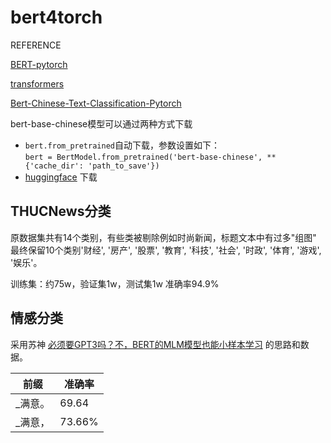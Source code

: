 # bert4torch

REFERENCE

[BERT-pytorch](https://github.com/codertimo/BERT-pytorch)

[transformers](https://github.com/huggingface/transformers)

[Bert-Chinese-Text-Classification-Pytorch](https://github.com/649453932/Bert-Chinese-Text-Classification-Pytorch)

bert-base-chinese模型可以通过两种方式下载
- `bert.from_pretrained`自动下载，参数设置如下：  
`bert = BertModel.from_pretrained('bert-base-chinese', **{'cache_dir': 'path_to_save'})`
- [huggingface](https://huggingface.co/bert-base-chinese/tree/main) 下载

## THUCNews分类
原数据集共有14个类别，有些类被剔除例如时尚新闻，标题文本中有过多"组图"  
最终保留10个类别'财经', '房产', '股票', '教育', '科技', '社会', '时政', '体育', '游戏', '娱乐'。  

训练集：约75w，验证集1w，测试集1w 准确率94.9%

## 情感分类
采用苏神 [必须要GPT3吗？不，BERT的MLM模型也能小样本学习](https://spaces.ac.cn/archives/7764/comment-page-1#comments) 的思路和数据。  

| 前缀 | 准确率 |
| ----- | ----- |
| _满意。|69.64 |  
| _满意，|73.66%|

